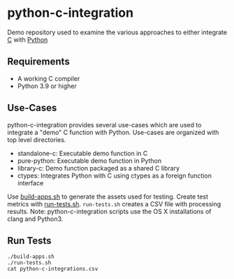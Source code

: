 # python-c-integration

Demo repository used to examine the various approaches to either integrate [C](https://en.cppreference.com/w/c) with [Python](https://www.python.org/)

## Requirements

- A working C compiler
- Python 3.9 or higher

## Use-Cases

python-c-integration provides several use-cases which are used to integrate a "demo" C function with Python. 
Use-cases are organized with top level directories.

- standalone-c: Executable demo function in C
- pure-python: Executable demo function in Python
- library-c: Demo function packaged as a shared C library
- ctypes: Integrates Python with C using ctypes as a foreign function interface

Use [build-apps.sh](./build-apps.sh) to generate the assets used for testing. 
Create test metrics with [run-tests.sh](./run-tests.sh). `run-tests.sh` creates a CSV file with processing results. 
Note: python-c-integration scripts use the OS X installations of clang and Python3.

## Run Tests

```shell
./build-apps.sh
./run-tests.sh
cat python-c-integrations.csv
```